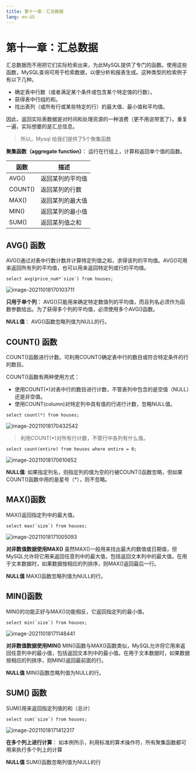 ```yaml
---
title: 第十一章：汇总数据
lang: en-US
---
```


# 第十一章：汇总数据

汇总数据而不用把它们实际检索出来，为此MySQL提供了专门的函数。使用这些函数，MySQL查询可用于检索数据，以便分析和报表生成。这种类型的检索例子有以下几种。

- 确定表中行数（或者满足某个条件或包含某个特定值的行数）。
- 获得表中行组的和。 
- 找出表列（或所有行或某些特定的行）的最大值、最小值和平均值。

因此，返回实际表数据是对时间和处理资源的一种浪费（更不用说带宽了）。重复一遍，实际想要的是汇总信息。

> 所以，Mysql 给我们提供了5个聚集函数

**聚集函数（aggregate function）**： 运行在行组上，计算和返回单个值的函数。

| 函数 | 描述 |
|------|-----|
| AVG() | 返回某列的平均值 |
| COUNT() | 返回某列的行数 |
| MAX() | 返回某列的最大值 |
| MIN() | 返回某列的最小值 |
| SUM() | 返回某列值之和 |

## AVG() 函数

AVG()通过对表中行数计数并计算特定列值之和，求得该列的平均值。AVG()可用来返回所有列的平均值，也可以用来返回特定列或行的平均值。

~~~mysql
select avg(price_num*`size`) from houses; 
~~~

![image-20211018170103711](https://gitee.com/sue201982/mysql/raw/master/img/202110292230992.png)

**只用于单个列**： AVG()只能用来确定特定数值列的平均值，而且列名必须作为函数参数给出。为了获得多个列的平均值，必须使用多个AVG()函数。

**NULL值**： AVG()函数忽略列值为NULL的行。

## COUNT() 函数

COUNT()函数进行计数。可利用COUNT()确定表中行的数目或符合特定条件的行的数目。

COUNT()函数有两种使用方式：

- 使用COUNT(*)对表中行的数目进行计数，不管表列中包含的是空值（NULL）还是非空值。
- 使用COUNT(column)对特定列中具有值的行进行计数，忽略NULL值。

~~~mysql
select count(*) from houses;
~~~

![image-20211018170432542](https://gitee.com/sue201982/mysql/raw/master/img/202110292230993.png)

> 利用COUNT(*)对所有行计数，不管行中各列有什么值。

~~~mysql
select count(entire) from houses where entire = 0;
~~~

![image-20211018170610652](https://gitee.com/sue201982/mysql/raw/master/img/202110292230994.png)

**NULL值**: 如果指定列名，则指定列的值为空的行被COUNT()函数忽略，但如果COUNT()函数中用的是星号（*），则不忽略。

## MAX()函数

MAX()返回指定列中的最大值。

~~~mysql
select max(`size`) from houses;
~~~

![image-20211018171005093](https://gitee.com/sue201982/mysql/raw/master/img/202110292230995.png)

**对非数值数据使用MAX()** 虽然MAX()一般用来找出最大的数值或日期值，但MySQL允许将它用来返回任意列中的最大值，包括返回文本列中的最大值。在用于文本数据时，如果数据按相应的列排序，则MAX()返回最后一行。

**NULL值** MAX()函数忽略列值为NULL的行。

## MIN()函数

MIN()的功能正好与MAX()功能相反，它返回指定列的最小值。

~~~mysql
select min(`size`) from houses;
~~~

![image-20211018171148441](https://gitee.com/sue201982/mysql/raw/master/img/202110292230996.png)

**对非数值数据使用MIN()** MIN()函数与MAX()函数类似，MySQL允许将它用来返回任意列中的最小值，包括返回文本列中的最小值。在用于文本数据时，如果数据按相应的列排序，则MIN()返回最前面的行。

**NULL值** MIN()函数忽略列值为NULL的行。

## SUM() 函数

SUM()用来返回指定列值的和（总计）

~~~mysql
select sum(`size`) from houses; 
~~~

![image-20211018171412317](https://gitee.com/sue201982/mysql/raw/master/img/202110292230997.png)

**在多个列上进行计算**： 如本例所示，利用标准的算术操作符，所有聚集函数都可用来执行多个列上的计算

**NULL值** SUM()函数忽略列值为NULL的行